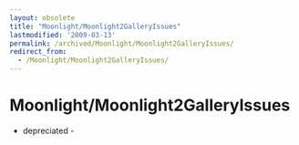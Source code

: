 ```yaml
---
layout: obsolete
title: "Moonlight/Moonlight2GalleryIssues"
lastmodified: '2009-03-13'
permalink: /archived/Moonlight/Moonlight2GalleryIssues/
redirect_from:
  - /Moonlight/Moonlight2GalleryIssues/
---
```


Moonlight/Moonlight2GalleryIssues
=================================

- depreciated -

